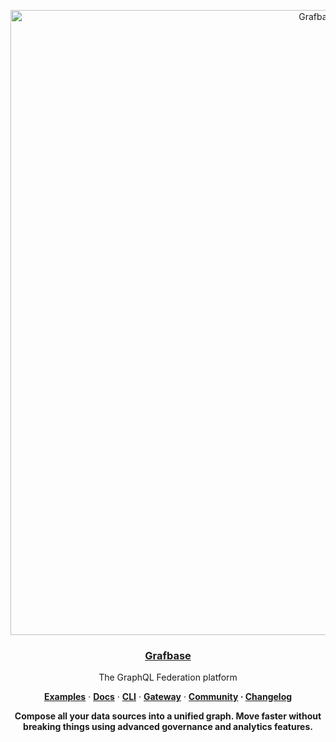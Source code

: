 <p align="center">
  <a href="https://grafbase.com">
    <img alt="Grafbase logo" src="https://github.com/grafbase/grafbase/assets/14347895/9580d0f7-d50f-4d30-8dd0-dcea1a83409e" width="1000">
    <h3 align="center">Grafbase</h3>
  </a>
</p>

<p align="center">
  The GraphQL Federation platform
</p>

<p align="center">
  <a href="/examples"><strong>Examples</strong></a> ·
  <a href="https://grafbase.com/docs"><strong>Docs</strong></a> ·
  <a href="https://grafbase.com/cli"><strong>CLI</strong></a> ·
  <a href="https://grafbase.com/docs/self-hosted-gateway"><strong>Gateway</strong></a> ·
  <a href="https://grafbase.com/community"><strong>Community</stong></a> ·
  <a href="https://grafbase.com/changelog"><strong>Changelog</strong></a>
</p>

<p align="center">
  Compose all your data sources into a unified graph. Move faster without breaking things using advanced governance and analytics features.
</p>
